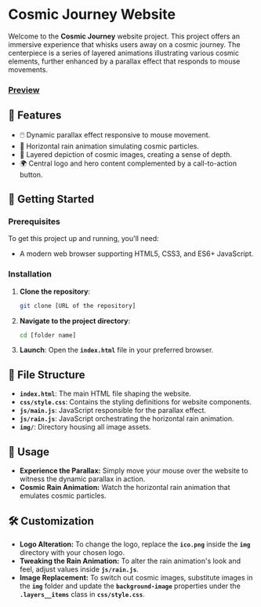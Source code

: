 # **Cosmic Journey Website**

Welcome to the **Cosmic Journey** website project. This project offers an immersive experience that whisks users away on a cosmic journey. The centerpiece is a series of layered animations illustrating various cosmic elements, further enhanced by a parallax effect that responds to mouse movements.
### <a href="https://cosmos-cover.netlify.app/" target="_blank">Preview</a>
## 🌟 **Features**

- 🖱️ Dynamic parallax effect responsive to mouse movement.
- 🌌 Horizontal rain animation simulating cosmic particles.
- 🌠 Layered depiction of cosmic images, creating a sense of depth.
- 🌍 Central logo and hero content complemented by a call-to-action button.

## 🚀 **Getting Started**

### **Prerequisites**

To get this project up and running, you'll need:

- A modern web browser supporting HTML5, CSS3, and ES6+ JavaScript.

### **Installation**

1. **Clone the repository**:
   ```bash
   git clone [URL of the repository]
2. **Navigate to the project directory**:
   ```bash
   cd [folder name]
3. **Launch**:
   Open the **`index.html`** file in your preferred browser.
## 📁 **File Structure**
- **`index.html`**: The main HTML file shaping the website.
- **`css/style.css`**: Contains the styling definitions for website components.
- **`js/main.js`**: JavaScript responsible for the parallax effect.
- **`js/rain.js`**: JavaScript orchestrating the horizontal rain animation.
- **`img/`**: Directory housing all image assets.
## 🔧 **Usage**
- **Experience the Parallax:** Simply move your mouse over the website to witness the dynamic parallax in action.
- **Cosmic Rain Animation:** Watch the horizontal rain animation that emulates cosmic particles.
## 🛠️ **Customization**
- **Logo Alteration:** To change the logo, replace the **`ico.png`** inside the **`img`** directory with your chosen logo.
- **Tweaking the Rain Animation:** To alter the rain animation's look and feel, adjust values inside **`js/rain.js`**.
- **Image Replacement:** To switch out cosmic images, substitute images in the **`img`** folder and update the **`background-image`** properties under the **`.layers__items`** class in **`css/style.css`**.
